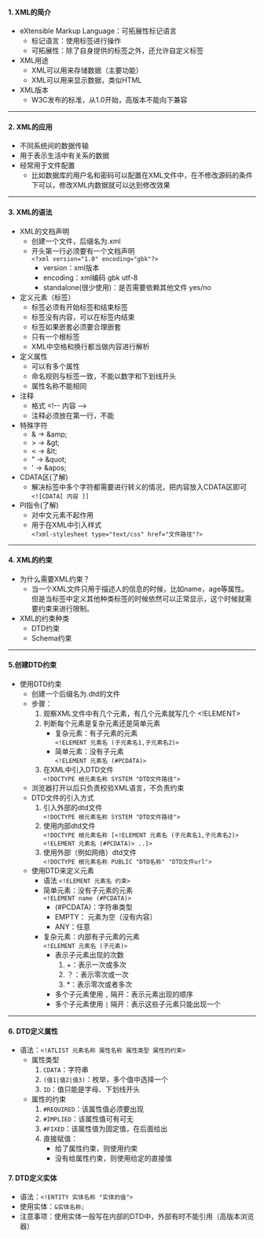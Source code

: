#### 1. XML的简介
* eXtensible Markup Language：可拓展性标记语言
    - 标记语言：使用标签进行操作
    - 可拓展性：除了自身提供的标签之外，还允许自定义标签
* XML用途
    - XML可以用来存储数据（主要功能）
    - XML可以用来显示数据，类似HTML
* XML版本
    - W3C发布的标准，从1.0开始，高版本不能向下兼容
---     
#### 2. XML的应用   
* 不同系统间的数据传输
* 用于表示生活中有关系的数据
* 经常用于文件配置
    - 比如数据库的用户名和密码可以配置在XML文件中，在不修改源码的条件下可以，修改XML内数据就可以达到修改效果
---     
#### 3. XML的语法
* XML的文档声明
    - 创建一个文件，后缀名为.xml
    - 开头第一行必须要有一个文档声明
      <br>`<?xml version="1.0" encoding="gbk"?>`
        - version：xml版本
        - encoding：xml编码 gbk utf-8
        - standalone(很少使用)：是否需要依赖其他文件 yes/no
* 定义元素（标签）
    - 标签必须有开始标签和结束标签
    - 标签没有内容，可以在标签内结束
    - 标签如果嵌套必须要合理嵌套
    - 只有一个根标签
    - XML中空格和换行都当做内容进行解析
* 定义属性
    - 可以有多个属性
    - 命名规则与标签一致，不能以数字和下划线开头
    - 属性名称不能相同
* 注释
    - 格式 \<!-- 内容 -->
    - 注释必须放在第一行，不能
* 特殊字符
    - & -> \&amp;
    - \> -> \&gt;
    - < -> \&lt;
    - " -> \&quot;
    - ' -> \&apos;
* CDATA区(了解) 
    - 解决标签中多个字符都需要进行转义的情况，把内容放入CDATA区即可
    <br> `<![CDATA[ 内容 ]]`
* PI指令(了解)
    - 对中文元素不起作用
    - 用于在XML中引入样式
    <br>`<?xml-stylesheet type="text/css" href="文件路径"?>`
--- 
#### 4. XML的约束     
* 为什么需要XML约束？
    - 当一个XML文件只用于描述人的信息的时候，比如name，age等属性。
      但是当标签中定义其他种类标签的时候依然可以正常显示，这个时候就需要约束来进行限制。
* XML的约束种类
    - DTD约束
    - Schema约束
--- 
#### 5.创建DTD约束
* 使用DTD约束
    - 创建一个后缀名为.dtd的文件
    - 步骤：
        1. 观察XML文件中有几个元素，有几个元素就写几个 <!ELEMENT>
        2. 判断每个元素是复杂元素还是简单元素
             * 复杂元素：有子元素的元素
             <br>`<!ELEMENT 元素名 (子元素名1,子元素名2)>`
             * 简单元素：没有子元素
             <br>`<!ELEMENT 元素名 (#PCDATA)>`
        3. 在XML中引入DTD文件     
             `<!DOCTYPE 根元素名称 SYSTEM "DTD文件路径">`
    - 浏览器打开以后只负责校验XML语言，不负责约束    
    - DTD文件的引入方式
        1. 引入外部的dtd文件
        <br>`<!DOCTYPE 根元素名称 SYSTEM "DTD文件路径">`
        2. 使用内部dtd文件
        <br>`<!DOCTYPE 根元素名称 [<!ELEMENT 元素名 (子元素名1,子元素名2)> <!ELEMENT 元素名 (#PCDATA)> ..]>`
        3. 使用外部（例如网络）dtd文件
        <br>`<!DOCTYPE 根元素名称 PUBLIC "DTD名称" "DTD文件url">`
    - 使用DTD来定义元素
        * 语法 `<!ELEMENT 元素名 约束>`
        * 简单元素：没有子元素的元素
          <br>`<!ELEMENT name (#PCDATA)>`
          - (#PCDATA)：字符串类型
          - EMPTY： 元素为空（没有内容）
          - ANY：任意
        * 复杂元素：内部有子元素的元素
          <br>`<!ELEMENT 元素名 (子元素)>`
            - 表示子元素出现的次数
                1. +：表示一次或多次
                2. ？：表示零次或一次
                3. *：表示零次或者多次
            - 多个子元素使用 `,` 隔开：表示元素出现的顺序            
            - 多个子元素使用 `|` 隔开：表示这些子元素只能出现一个
---
#### 6. DTD定义属性
* 语法：`<!ATLIST 元素名称 属性名称 属性类型 属性的约束>`           
    - 属性类型
        1. `CDATA`：字符串
        2. `(值1|值2|值3)`：枚举，多个值中选择一个
        3. `ID`：值只能是字母、下划线开头
    - 属性的约束
        1. `#REQUIRED`：该属性值必须要出现
        2. `#IMPLIED`：该属性值可有可无
        3. `#FIXED`：该属性值为固定值，在后面给出
        4. 直接赋值： 
            - 给了属性约束，则使用约束
            - 没有给属性约束，则使用给定的直接值
#### 7. DTD定义实体
* 语法：`<!ENTITY 实体名称 "实体的值">`
* 使用实体：`&实体名称;`  
* 注意事项：使用实体一般写在内部的DTD中，外部有时不能引用（高版本浏览器）
              